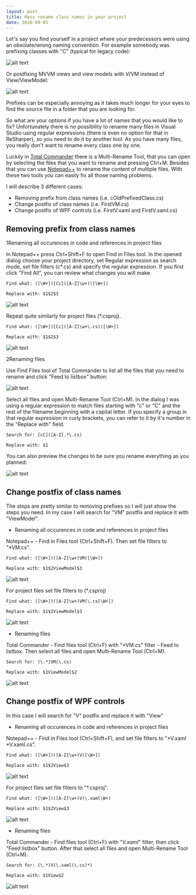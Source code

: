 ```yaml
---
layout: post
title: Mass rename class names in your project
date: 2016-09-05
---
```


Let's say you find yourself in a project where your predecessors were using an obsolate/wrong naming convention.
For example somebody was prefixing classes with "C" (typical for legacy code):

![alt text](https://github.com/BalintPogatsa/BalintPogatsa.github.io/raw/master/img/mass_rename_prefixed_class.png "Classes with undesirable prefix")

Or postfixing MVVM views and view models with V/VM instead of View/ViewModel:

![alt text](https://github.com/BalintPogatsa/BalintPogatsa.github.io/raw/master/img/mass_rename_postfixed_class.png "Classes with undesirable postfix")

Prefixes can be especially annoying as it takes much longer for your eyes to find the source file in a folder that you are looking for.

So what are your options if you have a lot of names that you would like to fix? 
Unfortunately there is no possibility to rename many files in Visual Studio using regular expressions (there is even no option for that in ReSharper), so you need to do it by another tool.
As you have many files, you really don't want to rename every class one by one.

Luckily in [Total Commander](https://www.ghisler.com/) there is a Multi-Rename Tool, that you can open by selecting the files that you want to rename and pressing Ctrl+M.
Besides that you can use [Notepad++](https://notepad-plus-plus.org/) to rename the content of multiple files.
With these two tools you can easily fix all those naming problems.

I will describe 3 different cases:

  * Removing prefix from class names (i.e. cOldPrefixedClass.cs)
  * Change postfix of class names (i.e. FirstVM.cs)
  * Change postfix of WPF controls (i.e. FirstV.xaml and FirstV.xaml.cs)

## Removing prefix from class names
<span class="step">1</span>Renaming all occurences in code and references in project files 
   
In Notepad++ press Ctrl+Shift+F to open Find in Files tool.
In the opened dialog choose your project directory, set Regular expression as search mode, set file filters (c*.cs) and specify the regular expression.
If you first click "Find All", you can review what changes you will make.


    Find what: ([\W+])[Cc]([A-Z]\w+)([\W+])
    
    Replace with: $1$2$3


![alt text](https://github.com/BalintPogatsa/BalintPogatsa.github.io/raw/master/img/step0_mass_rename_prefixed_class.png "Replace class names in source code")
   
Repeat quite similarly for project files (*.csproj).

    Find what: ([\W+])[Cc]([A-Z]\w+\.cs)([\W+])
    
    Replace with: $1$2$3

![alt text](https://github.com/BalintPogatsa/BalintPogatsa.github.io/raw/master/img/step1_mass_rename_prefixed_class.png "Replace file references in project files")
   
<span class="step">2</span>Renaming files
   
Use Find Files tool of Total Commander to list all the files that you need to rename and click "Feed to listbox" button:

![alt text](https://github.com/BalintPogatsa/BalintPogatsa.github.io/raw/master/img/step2_mass_rename_prefixed_class.png "Find files to rename")
   
Select all files and open Multi-Rename Tool (Ctrl+M).
In the dialog I was using a regular expression to match files starting with "c" or "C" and the rest of the filename beginning with a capital letter.
If you specify a group in that regular expression in curly brackets, you can refer to it by it's number in the "Replace with" field.

    Search for: [cC]([A-Z].*\.cs)
    
    Replace with: $1
    
You can also preview the changes to be sure you rename everything as you planned:

![alt text](https://github.com/BalintPogatsa/BalintPogatsa.github.io/raw/master/img/step3_mass_rename_prefixed_class.png "Rename files")
   
## Change postfix of class names
The steps are pretty similar to removing prefixes so I will just show the steps you need.
In my case I will search for "VM" postfix and replace it with "ViewModel".

- Renaming all occurences in code and references in project files
   
Notepad++ - Find in Files tool (Ctrl+Shift+F).
Then set file filters to "*VM.cs".
   
    Find what: ([\W+])([A-Z]\w+)VM([\W+])
    
    Replace with: $1$2ViewModel$3

![alt text](https://github.com/BalintPogatsa/BalintPogatsa.github.io/raw/master/img/step0_mass_rename_postfixed_class.png "Replace class names in source code")
   
For project files set file filters to (*.csproj)

    Find what: ([\W+])([A-Z]\w+)VM(\.cs[\W+])
    
    Replace with: $1$2ViewModel$3

![alt text](https://github.com/BalintPogatsa/BalintPogatsa.github.io/raw/master/img/step1_mass_rename_postfixed_class.png "Replace file references in project files")
   
- Renaming files
   
Total Commander - Find files tool (Ctrl+F) with "*VM.cs" filter - Feed to listbox.
Then select all files and open Multi-Rename Tool (Ctrl+M).
   
    Search for: (\.*)VM(\.cs)
    
    Replace with: $1ViewModel$2
    
![alt text](https://github.com/BalintPogatsa/BalintPogatsa.github.io/raw/master/img/step3_mass_rename_postfixed_class.png "Rename files")
   
## Change postfix of WPF controls
In this case I will search for "V" postfix and replace it with "View"

- Renaming all occurences in code and references in project files 
   
Notepad++ - Find in Files tool (Ctrl+Shift+F), and set file filters to "*V.xaml *V.xaml.cs".
   
    Find what: ([\W+])([A-Z]\w+)V([\W+])
    
    Replace with: $1$2View$3

![alt text](https://github.com/BalintPogatsa/BalintPogatsa.github.io/raw/master/img/step0_mass_rename_postfixed_wpf_control.png "Replace class names in source code")
   
For project files set file filters to "*.csproj".

    Find what: ([\W+])([A-Z]\w+)V(\.xaml\W+)
    
    Replace with: $1$2View$3

![alt text](https://github.com/BalintPogatsa/BalintPogatsa.github.io/raw/master/img/step1_mass_rename_postfixed_class.png "Replace file references in project files")
   
- Renaming files
   
Total Commander - Find files tool (Ctrl+F) with "*V.xaml*" filter, then click "Feed listbox" button. After that select all files and open Multi-Rename Tool (Ctrl+M).
   
    Search for: (\.*)V(\.xaml(\.cs)*)
    
    Replace with: $1View$2
    
![alt text](https://github.com/BalintPogatsa/BalintPogatsa.github.io/raw/master/img/step3_mass_rename_postfixed_wpf_control.png "Rename files")

